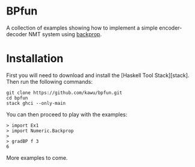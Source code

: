 BPfun
=====

A collection of examples showing how to implement a simple encoder-decoder NMT
system using [backprop](https://backprop.jle.im/index.html).


Installation
============

First you will need to download and install the [Haskell Tool Stack][stack].
Then run the following commands:

    git clone https://github.com/kawu/bpfun.git
    cd bpfun
    stack ghci --only-main

You can then proceed to play with the examples:

```console
> import Ex1
> import Numeric.Backprop
>
> gradBP f 3
6
```

More examples to come.
